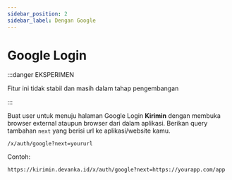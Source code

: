 ```yaml
---
sidebar_position: 2
sidebar_label: Dengan Google
---
```


# Google Login

:::danger EKSPERIMEN

Fitur ini tidak stabil dan masih dalam tahap pengembangan

:::

Buat user untuk menuju halaman Google Login **Kirimin** dengan membuka browser external ataupun browser dari dalam aplikasi. Berikan query tambahan `next` yang berisi url ke aplikasi/website kamu.

```text title='HTTPS - Redirect/Open/Popup'
/x/auth/google?next=yoururl
```

Contoh:

```shell
https://kirimin.devanka.id/x/auth/google?next=https://yourapp.com/app
```
